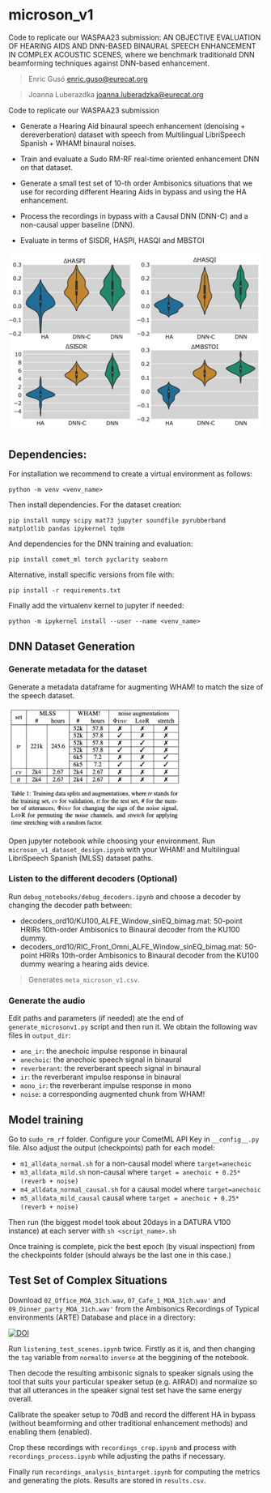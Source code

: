 # microson_v1
Code to replicate our WASPAA23 submission: AN OBJECTIVE EVALUATION OF HEARING AIDS AND DNN-BASED BINAURAL SPEECH ENHANCEMENT IN COMPLEX ACOUSTIC SCENES, where we benchmark traditionald DNN beamforming techniques against DNN-based enhancement.
>Enric Gusó enric.guso@eurecat.org

>Joanna Luberazdka joanna.luberadzka@eurecat.org

Code to replicate our WASPAA23 submission

* Generate a Hearing Aid binaural speech enhancement (denoising + dereverberation) dataset with speech from Multilingual LibriSpeech Spanish + WHAM! binaural noises.

* Train and evaluate a Sudo RM-RF real-time oriented enhancement DNN on that dataset.

* Generate a small test set of 10-th order Ambisonics situations that we use for recording different Hearing Aids in bypass and using the HA enhancement.

* Process the recordings in bypass with a Causal DNN (DNN-C) and a non-causal upper baseline (DNN).

* Evaluate in terms of SISDR, HASPI, HASQI and MBSTOI

![image](figures/results.png)

## Dependencies:
For installation we recommend to create a virtual environment as follows:
```
python -m venv <venv_name>
```
Then install dependencies. For the dataset creation:
```
pip install numpy scipy mat73 jupyter soundfile pyrubberband matplotlib pandas ipykernel tqdm 
```
And dependencies for the DNN training and evaluation:
```
pip install comet_ml torch pyclarity seaborn
```

Alternative, install specific versions from file with:
```
pip install -r requirements.txt
```

Finally add the virtualenv kernel to jupyter if needed:
```
python -m ipykernel install --user --name <venv_name>
```

## DNN Dataset Generation

### Generate metadata for the dataset

Generate a metadata dataframe for augmenting WHAM! to match the size of the speech dataset. 

<img src="figures/table.png" alt="isolated" width="340"/>

Open jupyter notebook while choosing your environment.
Run ```microson_v1_dataset_design.ipynb``` with your WHAM! and Multilingual LibriSpeech Spanish (MLSS) dataset paths.
### Listen to the different decoders (Optional)
Run ```debug_notebooks/debug_decoders.ipynb``` and choose a decoder by changing the decoder path between:
* decoders_ord10/KU100_ALFE_Window_sinEQ_bimag.mat: 50-point HRIRs 10th-order Ambisonics to Binaural decoder from the KU100 dummy.
* decoders_ord10/RIC_Front_Omni_ALFE_Window_sinEQ_bimag.mat: 50-point HRIRs 10th-order Ambisonics to Binaural decoder from the KU100 dummy wearing a hearing aids device.

>Generates ```meta_microson_v1.csv```.
### Generate the audio
Edit paths and parameters (if needed) ate the end of ```generate_microsonv1.py``` script and then run it.
We obtain the following wav files in ```output_dir```:
* ```ane_ir```: the anechoic impulse response in binaural
* ```anechoic```: the anechoic speech signal in binaural
* ```reverberant```: the reverberant speech signal in binaural
* ```ir```: the reverberant impulse response in binaural
* ```mono_ir```: the reverberant impulse response in mono
* ```noise```: a corresponding augmented chunk from WHAM!
## Model training

Go to ```sudo_rm_rf``` folder.
Configure your CometML API Key in ```__config__.py``` file. Also adjust the output (checkpoints) path for each model:
* ```m1_alldata_normal.sh``` for a non-causal model where ```target=anechoic```
* ```m3_alldata_mild.sh``` non-causal where ```target = anechoic + 0.25*(reverb + noise)```
* ```m4_alldata_normal_causal.sh``` for a causal model where ```target=anechoic```
* ```m5_alldata_mild_causal``` causal where ```target = anechoic + 0.25*(reverb + noise)```

Then run (the biggest model took about 20days in a DATURA V100 instance) at each server with ```sh <script_name>.sh```

Once training is complete, pick the best epoch (by visual inspection) from the checkpoints folder (should always be the last one in this case.)

## Test Set of Complex Situations

Download ```02_Office_MOA_31ch.wav```, ```07_Cafe_1_MOA_31ch.wav'``` and ```09_Dinner_party_MOA_31ch.wav'``` from the Ambisonics Recordings of Typical environments (ARTE) Database and place in a directory:

[![DOI](https://zenodo.org/badge/DOI/10.5281/zenodo.2261633.svg)](https://doi.org/10.5281/zenodo.2261633)

Run ```listening_test_scenes.ipynb``` twice. Firstly as it is, and then changing the ```tag``` variable from ```normal```to ```inverse``` at the beggining of the notebook.

Then decode the resulting ambisonic signals to speaker signals using the tool that suits your particular speaker setup (e.g. AllRAD) and normalize so that all utterances in the speaker signal test set have the same energy overall.

Calibrate the speaker setup to 70dB and record the different HA in bypass (without beamforming and other traditional enhancement methods) and enabling them (enabled).

Crop these recordings with ```recordings_crop.ipynb``` and process with ```recordings_process.ipynb``` while adjusting the paths if necessary.

Finally run ```recordings_analysis_bintarget.ipynb``` for computing the metrics and generating the plots. Results are stored in ```results.csv```.